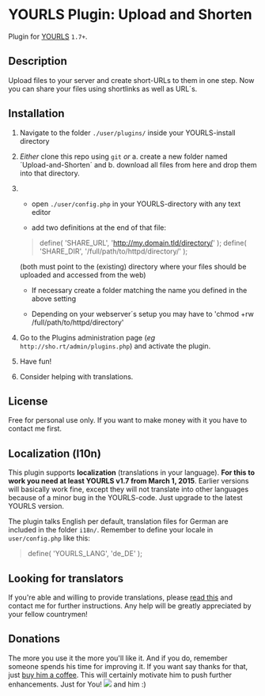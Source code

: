 YOURLS Plugin: Upload and Shorten
=================================

Plugin for [YOURLS](http://yourls.org) `1.7+`.

Description
-----------
Upload files to your server and create short-URLs to them in one step. Now you can share your files using shortlinks as well as URL´s. 

Installation
------------
1. Navigate to the folder `./user/plugins/` inside your YOURLS-install directory

2. *Either* 
clone this repo using `git` 
*or*
a. create a new folder named ´Upload-and-Shorten´ and
b. download all files from here and drop them into that directory.

3. * open `./user/config.php` in your YOURLS-directory with any text editor
   
   * add two definitions at the end of that file:
   > define( 'SHARE_URL', 'http://my.domain.tld/directory/' );
   > define( 'SHARE_DIR', '/full/path/to/httpd/directory/' );  

   (both must point to the (existing) directory where your files should be uploaded and accessed from the web)
   
   * If necessary create a folder matching the name you defined in the above setting 
   
   * Depending on your webserver´s setup you may have to 'chmod +rw /full/path/to/httpd/directory' 

4. Go to the Plugins administration page (*eg* `http://sho.rt/admin/plugins.php`) and activate the plugin.

5. Have fun!

6. Consider helping with translations.

License
-------
Free for personal use only. 
If you want to make money with it you have to contact me first.

Localization (l10n)
--------------------
This plugin supports **localization** (translations in your language). 
**For this to work you need at least YOURLS v1.7 from March 1, 2015**. Earlier versions will basically work fine, except they will not translate into other languages because of a minor bug in the YOURLS-code. Just upgrade to the latest YOURLS version. 

The plugin talks English per default, translation files for German are included in the folder `i18n/`. Remember to define your locale in `user/config.php` like this:
> define( 'YOURLS_LANG', 'de_DE' ); 

Looking for translators
-----------------------
If you're able and willing to provide translations, please [read this](http://blog.yourls.org/2013/02/workshop-how-to-create-your-own-translation-file-for-yourls/) and contact me for further instructions. Any help will be greatly appreciated by your fellow countrymen!

Donations
---------
The more you use it the more you'll like it. And if you do, remember someone spends his time for improving it. If you want say thanks for that, just [buy him a coffee](https://fredls.net/donate). This will certainly motivate him to push further enhancements. 
Just for You!  ![](https://fredls.net/lTh0sqmQ) and him :)